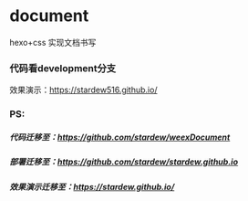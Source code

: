 # document
hexo+css 实现文档书写
### 代码看development分支
效果演示：https://stardew516.github.io/


### PS:
##### 代码迁移至：https://github.com/stardew/weexDocument
##### 部署迁移至：https://github.com/stardew/stardew.github.io
##### 效果演示迁移至：https://stardew.github.io/
